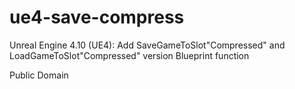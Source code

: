 # ue4-save-compress
Unreal Engine 4.10 (UE4): Add SaveGameToSlot"Compressed" and LoadGameToSlot"Compressed" version Blueprint function

Public Domain
